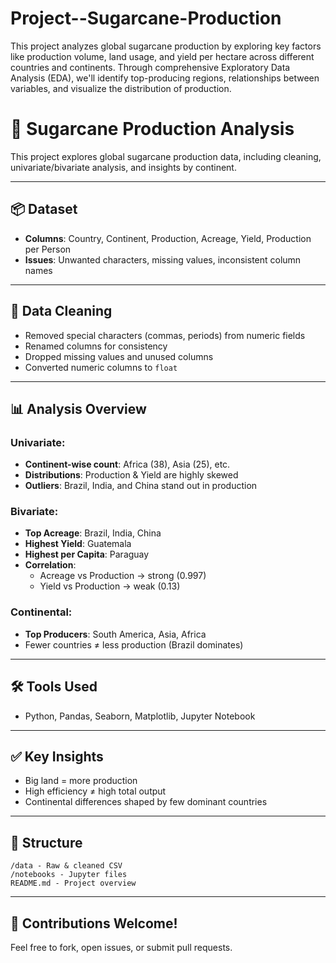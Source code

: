 # Project--Sugarcane-Production
This project analyzes global sugarcane production by exploring key factors like production volume, land usage, and yield per hectare across different countries and continents. Through comprehensive Exploratory Data Analysis (EDA), we'll identify top-producing regions, relationships between variables, and visualize the distribution of production. 

# 🌾 Sugarcane Production Analysis

This project explores global sugarcane production data, including cleaning, univariate/bivariate analysis, and insights by continent.

---

## 📦 Dataset

- **Columns**: Country, Continent, Production, Acreage, Yield, Production per Person  
- **Issues**: Unwanted characters, missing values, inconsistent column names

---

## 🧹 Data Cleaning

- Removed special characters (commas, periods) from numeric fields  
- Renamed columns for consistency  
- Dropped missing values and unused columns  
- Converted numeric columns to `float`

---

## 📊 Analysis Overview

### Univariate:
- **Continent-wise count**: Africa (38), Asia (25), etc.
- **Distributions**: Production & Yield are highly skewed
- **Outliers**: Brazil, India, and China stand out in production

### Bivariate:
- **Top Acreage**: Brazil, India, China  
- **Highest Yield**: Guatemala  
- **Highest per Capita**: Paraguay  
- **Correlation**:  
  - Acreage vs Production → strong (0.997)  
  - Yield vs Production → weak (0.13)  

### Continental:
- **Top Producers**: South America, Asia, Africa  
- Fewer countries ≠ less production (Brazil dominates)

---

## 🛠️ Tools Used

- Python, Pandas, Seaborn, Matplotlib, Jupyter Notebook

---

## ✅ Key Insights

- Big land = more production  
- High efficiency ≠ high total output  
- Continental differences shaped by few dominant countries

---

## 📁 Structure

```
/data - Raw & cleaned CSV  
/notebooks - Jupyter files  
README.md - Project overview  
```

---

## 💬 Contributions Welcome!

Feel free to fork, open issues, or submit pull requests.
